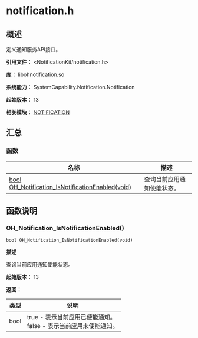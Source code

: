 # notification.h

## 概述

定义通知服务API接口。

**引用文件：** <NotificationKit/notification.h>

**库：** libohnotification.so

**系统能力：** SystemCapability.Notification.Notification

**起始版本：** 13

**相关模块：** [NOTIFICATION](capi-notification.md)

## 汇总

### 函数

| 名称 | 描述 |
| -- | -- |
| [bool OH_Notification_IsNotificationEnabled(void)](#oh_notification_isnotificationenabled) | 查询当前应用通知使能状态。 |

## 函数说明

### OH_Notification_IsNotificationEnabled()

```
bool OH_Notification_IsNotificationEnabled(void)
```

**描述**

查询当前应用通知使能状态。

**起始版本：** 13

**返回：**

| 类型 | 说明 |
| -- | -- |
| bool | true  - 表示当前应用已使能通知。<br>         false - 表示当前应用未使能通知。 |


